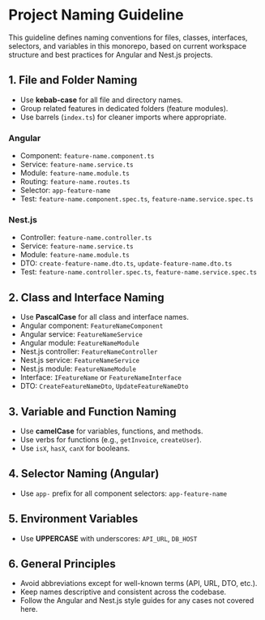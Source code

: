 # Project Naming Guideline

This guideline defines naming conventions for files, classes, interfaces, selectors, and variables in this monorepo, based on current workspace structure and best practices for Angular and Nest.js projects.

## 1. File and Folder Naming
- Use **kebab-case** for all file and directory names.
- Group related features in dedicated folders (feature modules).
- Use barrels (`index.ts`) for cleaner imports where appropriate.

### Angular
- Component: `feature-name.component.ts`
- Service: `feature-name.service.ts`
- Module: `feature-name.module.ts`
- Routing: `feature-name.routes.ts`
- Selector: `app-feature-name`
- Test: `feature-name.component.spec.ts`, `feature-name.service.spec.ts`

### Nest.js
- Controller: `feature-name.controller.ts`
- Service: `feature-name.service.ts`
- Module: `feature-name.module.ts`
- DTO: `create-feature-name.dto.ts`, `update-feature-name.dto.ts`
- Test: `feature-name.controller.spec.ts`, `feature-name.service.spec.ts`

## 2. Class and Interface Naming
- Use **PascalCase** for all class and interface names.
- Angular component: `FeatureNameComponent`
- Angular service: `FeatureNameService`
- Angular module: `FeatureNameModule`
- Nest.js controller: `FeatureNameController`
- Nest.js service: `FeatureNameService`
- Nest.js module: `FeatureNameModule`
- Interface: `IFeatureName` or `FeatureNameInterface`
- DTO: `CreateFeatureNameDto`, `UpdateFeatureNameDto`

## 3. Variable and Function Naming
- Use **camelCase** for variables, functions, and methods.
- Use verbs for functions (e.g., `getInvoice`, `createUser`).
- Use `isX`, `hasX`, `canX` for booleans.

## 4. Selector Naming (Angular)
- Use `app-` prefix for all component selectors: `app-feature-name`

## 5. Environment Variables
- Use **UPPERCASE** with underscores: `API_URL`, `DB_HOST`

## 6. General Principles
- Avoid abbreviations except for well-known terms (API, URL, DTO, etc.).
- Keep names descriptive and consistent across the codebase.
- Follow the Angular and Nest.js style guides for any cases not covered here.
